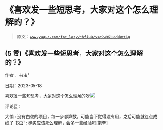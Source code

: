 # 《喜欢发一些短思考，大家对这个怎么理解的？》

> 原文：[`www.yuque.com/for_lazy/thfiu8/vxe9w95kuw3kmt6g`](https://www.yuque.com/for_lazy/thfiu8/vxe9w95kuw3kmt6g)



## (5 赞)《喜欢发一些短思考，大家对这个怎么理解的？》 

作者： 书虫¹ 

日期：2023-05-18 

喜欢发一些短思考，大家对这个怎么理解的呀![](img/d8f4bf3a52e91b975a206707f3318ed9.png) 

评论区： 

大愉 : 没有白做的项目，每一步都算数，可能当下觉得没有用，之后可能就连点成线了 书虫¹ : 确实应该那么理解，会多一些经验吧[抱拳]